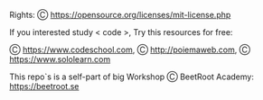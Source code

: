 
Rights: Ⓒ https://opensource.org/licenses/mit-license.php

If you interested study < code >, Try this resources for free: 

Ⓒ https://www.codeschool.com, Ⓒ http://poiemaweb.com, Ⓒ https://www.sololearn.com

This repo`s is a self-part of big Workshop Ⓒ BeetRoot Academy: https://beetroot.se
